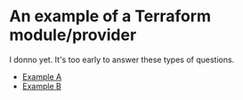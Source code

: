 # An example of a Terraform module/provider

I donno yet. It's too early to answer these types of questions.

* [Example A](./example-a/)
* [Example B](./example-b/)
